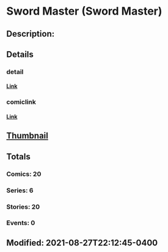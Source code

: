 # Sword Master (Sword Master)
## Description: 
## Details
### detail
#### [Link](http://marvel.com/comics/characters/1017852/sword_master_sword_master?utm_campaign=apiRef&utm_source=225578a89fc76f3d20fbffda5d17a88d)
### comiclink
#### [Link](http://marvel.com/comics/characters/1017852/sword_master_sword_master?utm_campaign=apiRef&utm_source=225578a89fc76f3d20fbffda5d17a88d)
## [Thumbnail](http://i.annihil.us/u/prod/marvel/i/mg/b/40/image_not_available.jpg)
## Totals
### Comics: 20
### Series: 6
### Stories: 20
### Events: 0
## Modified: 2021-08-27T22:12:45-0400